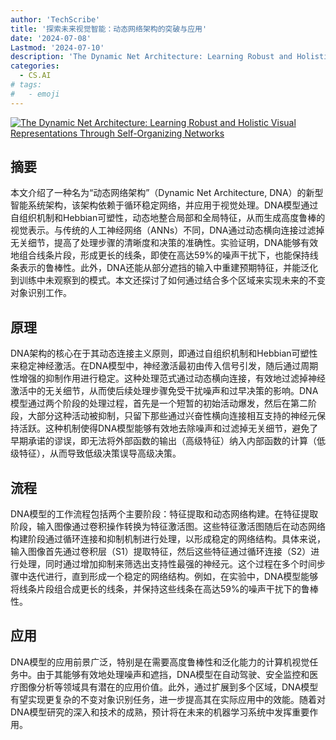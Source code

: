 ```yaml
---
author: 'TechScribe'
title: '探索未来视觉智能：动态网络架构的突破与应用'
date: '2024-07-08'
Lastmod: '2024-07-10'
description: 'The Dynamic Net Architecture: Learning Robust and Holistic Visual Representations Through Self-Organizing Networks'
categories:
  - CS.AI
# tags:
#   - emoji
---
```


[![The Dynamic Net Architecture: Learning Robust and Holistic Visual Representations Through Self-Organizing Networks](https://arxiv-research-1301205113.cos.ap-guangzhou.myqcloud.com/images/2407.05650v1.pdf_0.jpg)](https://arxiv.org/abs/2407.05650v1)

## 摘要

本文介绍了一种名为“动态网络架构”（Dynamic Net Architecture, DNA）的新型智能系统架构，该架构依赖于循环稳定网络，并应用于视觉处理。DNA模型通过自组织机制和Hebbian可塑性，动态地整合局部和全局特征，从而生成高度鲁棒的视觉表示。与传统的人工神经网络（ANNs）不同，DNA通过动态横向连接过滤掉无关细节，提高了处理步骤的清晰度和决策的准确性。实验证明，DNA能够有效地组合线条片段，形成更长的线条，即使在高达59%的噪声干扰下，也能保持线条表示的鲁棒性。此外，DNA还能从部分遮挡的输入中重建预期特征，并能泛化到训练中未观察到的模式。本文还探讨了如何通过结合多个区域来实现未来的不变对象识别工作。<!--more-->

## 原理

DNA架构的核心在于其动态连接主义原则，即通过自组织机制和Hebbian可塑性来稳定神经激活。在DNA模型中，神经激活最初由传入信号引发，随后通过周期性增强的抑制作用进行稳定。这种处理范式通过动态横向连接，有效地过滤掉神经激活中的无关细节，从而使后续处理步骤免受干扰噪声和过早决策的影响。DNA模型通过两个阶段的处理过程，首先是一个短暂的初始活动爆发，然后在第二阶段，大部分这种活动被抑制，只留下那些通过兴奋性横向连接相互支持的神经元保持活跃。这种机制使得DNA模型能够有效地去除噪声和过滤掉无关细节，避免了早期承诺的谬误，即无法将外部函数的输出（高级特征）纳入内部函数的计算（低级特征），从而导致低级决策误导高级决策。

## 流程

DNA模型的工作流程包括两个主要阶段：特征提取和动态网络构建。在特征提取阶段，输入图像通过卷积操作转换为特征激活图。这些特征激活图随后在动态网络构建阶段通过循环连接和抑制机制进行处理，以形成稳定的网络结构。具体来说，输入图像首先通过卷积层（S1）提取特征，然后这些特征通过循环连接（S2）进行处理，同时通过增加抑制来筛选出支持性最强的神经元。这个过程在多个时间步骤中迭代进行，直到形成一个稳定的网络结构。例如，在实验中，DNA模型能够将线条片段组合成更长的线条，并保持这些线条在高达59%的噪声干扰下的鲁棒性。

## 应用

DNA模型的应用前景广泛，特别是在需要高度鲁棒性和泛化能力的计算机视觉任务中。由于其能够有效地处理噪声和遮挡，DNA模型在自动驾驶、安全监控和医疗图像分析等领域具有潜在的应用价值。此外，通过扩展到多个区域，DNA模型有望实现更复杂的不变对象识别任务，进一步提高其在实际应用中的效能。随着对DNA模型研究的深入和技术的成熟，预计将在未来的机器学习系统中发挥重要作用。